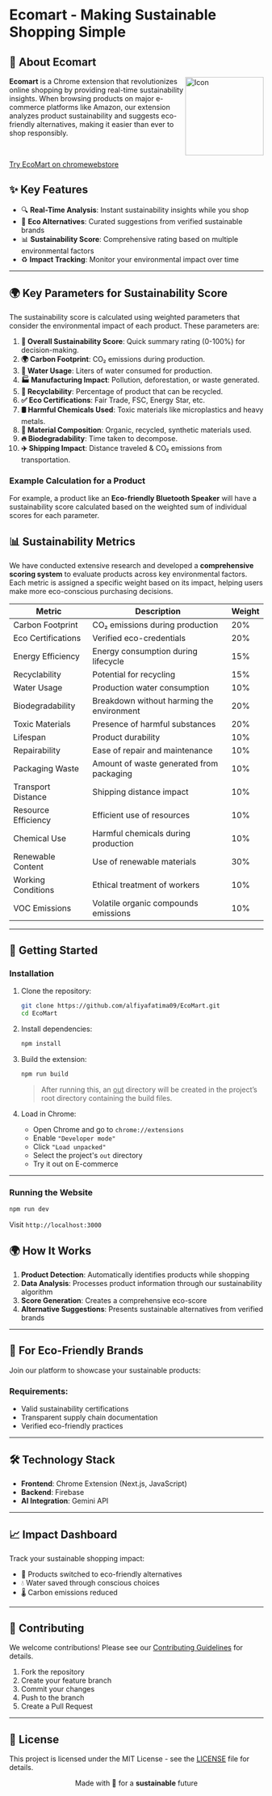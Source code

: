 # Ecomart - Making Sustainable Shopping Simple
## 🌿 About Ecomart

<img width="155" alt="Icon" src="https://github.com/user-attachments/assets/c7ff7e6e-7f64-4d5f-ac54-f8b148e7a904" align="right" />


	
**Ecomart** is a Chrome extension that revolutionizes online shopping by providing real-time sustainability insights. When browsing products on major e-commerce platforms like Amazon, our extension analyzes product sustainability and suggests eco-friendly alternatives, making it easier than ever to shop responsibly.

<br />

[Try EcoMart on chromewebstore](https://chromewebstore.google.com/detail/eco-mart/kijechlgegflokojgobhlalgidgiojjl?authuser=0&hl=en)

## ✨ Key Features

- 🔍 **Real-Time Analysis**: Instant sustainability insights while you shop
- 🌱 **Eco Alternatives**: Curated suggestions from verified sustainable brands
- 📊 **Sustainability Score**: Comprehensive rating based on multiple environmental factors
- ♻️ **Impact Tracking**: Monitor your environmental impact over time

---


## 🌍 Key Parameters for Sustainability Score

The sustainability score is calculated using weighted parameters that consider the environmental impact of each product. These parameters are:

1. **🌱 Overall Sustainability Score**: Quick summary rating (0-100%) for decision-making.
2. **🌍 Carbon Footprint**: CO₂ emissions during production.
3. **🚰 Water Usage**: Liters of water consumed for production.
4. **🏭 Manufacturing Impact**: Pollution, deforestation, or waste generated.
5. **🔄 Recyclability**: Percentage of product that can be recycled.
6. **✅ Eco Certifications**: Fair Trade, FSC, Energy Star, etc.
7. **🛢️ Harmful Chemicals Used**: Toxic materials like microplastics and heavy metals.
8. **🌾 Material Composition**: Organic, recycled, synthetic materials used.
9. **🔥 Biodegradability**: Time taken to decompose.
10. **✈️ Shipping Impact**: Distance traveled & CO₂ emissions from transportation.

### Example Calculation for a Product

For example, a product like an **Eco-friendly Bluetooth Speaker** will have a sustainability score calculated based on the weighted sum of individual scores for each parameter.



## 📊 Sustainability Metrics

We have conducted extensive research and developed a **comprehensive scoring system** to evaluate products across key environmental factors. Each metric is assigned a specific weight based on its impact, helping users make more eco-conscious purchasing decisions.

| Metric| Description| Weight |
|-----|---------|------|
| Carbon Footprint| CO₂ emissions during production       | 20%     |
| Eco Certifications| Verified eco-credentials              | 20%    |
| Energy Efficiency| Energy consumption during lifecycle   | 15%    |
| Recyclability| Potential for recycling               | 15%    |
| Water Usage| Production water consumption          | 10%    |
| Biodegradability| Breakdown without harming the environment | 20% |
| Toxic Materials| Presence of harmful substances        | 20%    |
| Lifespan| Product durability                    | 10%    |
| Repairability| Ease of repair and maintenance        | 10%    |
| Packaging Waste| Amount of waste generated from packaging | 10% |
| Transport Distance| Shipping distance impact              | 10%    |
| Resource Efficiency| Efficient use of resources            | 10% |
| Chemical Use| Harmful chemicals during production   | 10%    |
| Renewable Content| Use of renewable materials            | 30%    |
| Working Conditions| Ethical treatment of workers          | 10%    |
| VOC Emissions| Volatile organic compounds emissions  | 10%    |

---

## 🚀 Getting Started

### Installation

1. Clone the repository:
   ```bash
   git clone https://github.com/alfiyafatima09/EcoMart.git
   cd EcoMart
   ```

2. Install dependencies:
   ```bash
   npm install
   ```

3. Build the extension:
   ```bash
   npm run build
   ```
   > After running this, an  <u>out</u>  directory will be created in the project’s root directory containing the build files.

4. Load in Chrome:
	  - Open Chrome and go to `chrome://extensions`
	  - Enable `"Developer mode"`
	  - Click `"Load unpacked"`
	  - Select the project's `out` directory
	  - Try it out on E-commerce 

---

### Running the Website

```bash
npm run dev
```
Visit `http://localhost:3000`

## 🌍 How It Works

1. **Product Detection**: Automatically identifies products while shopping
2. **Data Analysis**: Processes product information through our sustainability algorithm
3. **Score Generation**: Creates a comprehensive eco-score
4. **Alternative Suggestions**: Presents sustainable alternatives from verified brands

---

## 🤝 For Eco-Friendly Brands

Join our platform to showcase your sustainable products:

### Requirements:
- Valid sustainability certifications
- Transparent supply chain documentation
- Verified eco-friendly practices

---

## 🛠️ Technology Stack

- **Frontend**: Chrome Extension (Next.js, JavaScript)
- **Backend**: Firebase
- **AI Integration**: Gemini API
---

## 📈 Impact Dashboard

Track your sustainable shopping impact:
- 🌱 Products switched to eco-friendly alternatives
- 💧 Water saved through conscious choices
- 🌡️ Carbon emissions reduced

---

## 🤝 Contributing

We welcome contributions! Please see our [Contributing Guidelines](CONTRIBUTING.md) for details.

1. Fork the repository
2. Create your feature branch
3. Commit your changes
4. Push to the branch
5. Create a Pull Request

---

## 📄 License

This project is licensed under the MIT License - see the [LICENSE](LICENSE) file for details.

<p align="center">
Made with 💚 for a <strong>sustainable</strong> future
</p>
